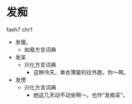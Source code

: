 # 发痴
faeh7 chr1
+ 发傻。
  * 如皋方言词典
+ 发呆
  * 兴化方言词典
    - 这种冷天，单衣薄裳的往外跑，你～啊。
+ 发愣
  * 兴化方言词典
    - 她这几天动不动坐啊～。也作“发痴呆”。
